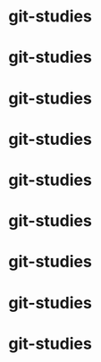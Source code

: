 # git-studies
# git-studies
# git-studies
# git-studies
# git-studies
# git-studies
# git-studies
# git-studies
# git-studies
